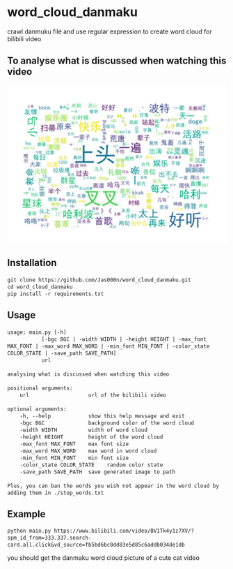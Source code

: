 # word_cloud_danmaku
crawl danmuku file and use regular expression to create word cloud for bilibili video
## To analyse what is discussed when watching this video
![](example.jpg)
## Installation
    git clone https://github.com/Jas000n/word_cloud_danmaku.git
    cd word_cloud_danmaku
    pip install -r requirements.txt
## Usage
    usage: main.py [-h]
               [-bgc BGC | -width WIDTH | -height HEIGHT | -max_font MAX_FONT | -max_word MAX_WORD | -min_font MIN_FONT | -color_state COLOR_STATE | -save_path SAVE_PATH]
               url

    analysing what is discussed when watching this video

    positional arguments:
        url                   url of the bilibili video

    optional arguments:
        -h, --help            show this help message and exit
        -bgc BGC              background color of the word cloud
        -width WIDTH          width of word cloud
        -height HEIGHT        height of the word cloud
        -max_font MAX_FONT    max font size
        -max_word MAX_WORD    max word in word cloud
        -min_font MIN_FONT    min font size
        -color_state COLOR_STATE    random color state
        -save_path SAVE_PATH  save generated image to path
    
    Plus, you can ban the words you wish not appear in the word cloud by adding them in ./stop_words.txt

## Example
    python main.py https://www.bilibili.com/video/BV1Tk4y1z7XV/?spm_id_from=333.337.search-card.all.click&vd_source=fb5bd6bc0dd83e5d85c6addb034de1db
you should get the danmaku word cloud picture of a cute cat video
